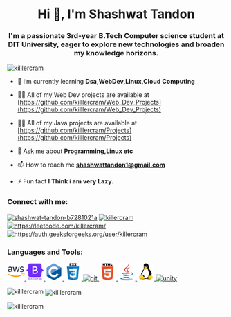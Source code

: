 <h1 align="center">Hi 👋, I'm Shashwat Tandon</h1>
<h3 align="center">I'm a passionate 3rd-year B.Tech Computer science student at DIT University, eager to explore new technologies and broaden my knowledge horizons.</h3>


<p align="left"> <a href="https://github.com/ryo-ma/github-profile-trophy"><img src="https://github-profile-trophy.vercel.app/?username=killlercram" alt="killlercram" /></a> </p>

- 🌱 I’m currently learning **Dsa,WebDev,Linux,Cloud Computing**

- 👨‍💻 All of my Web Dev projects are available at [https://github.com/killlercram/Web_Dev_Projects](https://github.com/killlercram/Web_Dev_Projects)

- 👨‍💻 All of my Java projects are available at [https://github.com/killlercram/Projects](https://github.com/killlercram/Projects)

- 💬 Ask me about **Programming,Linux etc**

- 📫 How to reach me **shashwattandon1@gmail.com**

- ⚡ Fun fact **I Think i am very Lazy.**

<h3 align="left">Connect with me:</h3>
<p align="left">
<a href="https://linkedin.com/in/shashwat-tandon-b7281021a" target="blank"><img align="center" src="https://raw.githubusercontent.com/rahuldkjain/github-profile-readme-generator/master/src/images/icons/Social/linked-in-alt.svg" alt="shashwat-tandon-b7281021a" height="30" width="40" /></a>
<a href="https://instagram.com/killercram" target="blank"><img align="center" src="https://raw.githubusercontent.com/rahuldkjain/github-profile-readme-generator/master/src/images/icons/Social/instagram.svg" alt="killercram" height="30" width="40" /></a>
<a href="https://www.leetcode.com/https://leetcode.com/killercram/" target="blank"><img align="center" src="https://raw.githubusercontent.com/rahuldkjain/github-profile-readme-generator/master/src/images/icons/Social/leet-code.svg" alt="https://leetcode.com/killercram/" height="30" width="40" /></a>
<a href="https://auth.geeksforgeeks.org/user/https://auth.geeksforgeeks.org/user/killercram" target="blank"><img align="center" src="https://raw.githubusercontent.com/rahuldkjain/github-profile-readme-generator/master/src/images/icons/Social/geeks-for-geeks.svg" alt="https://auth.geeksforgeeks.org/user/killercram" height="30" width="40" /></a>
</p>

<h3 align="left">Languages and Tools:</h3>
<p align="left"> <a href="https://aws.amazon.com" target="_blank" rel="noreferrer"> <img src="https://raw.githubusercontent.com/devicons/devicon/master/icons/amazonwebservices/amazonwebservices-original-wordmark.svg" alt="aws" width="40" height="40"/> </a> <a href="https://getbootstrap.com" target="_blank" rel="noreferrer"> <img src="https://raw.githubusercontent.com/devicons/devicon/master/icons/bootstrap/bootstrap-plain-wordmark.svg" alt="bootstrap" width="40" height="40"/> </a> <a href="https://www.cprogramming.com/" target="_blank" rel="noreferrer"> <img src="https://raw.githubusercontent.com/devicons/devicon/master/icons/c/c-original.svg" alt="c" width="40" height="40"/> </a> <a href="https://www.w3schools.com/css/" target="_blank" rel="noreferrer"> <img src="https://raw.githubusercontent.com/devicons/devicon/master/icons/css3/css3-original-wordmark.svg" alt="css3" width="40" height="40"/> </a> <a href="https://git-scm.com/" target="_blank" rel="noreferrer"> <img src="https://www.vectorlogo.zone/logos/git-scm/git-scm-icon.svg" alt="git" width="40" height="40"/> </a> <a href="https://www.w3.org/html/" target="_blank" rel="noreferrer"> <img src="https://raw.githubusercontent.com/devicons/devicon/master/icons/html5/html5-original-wordmark.svg" alt="html5" width="40" height="40"/> </a> <a href="https://www.java.com" target="_blank" rel="noreferrer"> <img src="https://raw.githubusercontent.com/devicons/devicon/master/icons/java/java-original.svg" alt="java" width="40" height="40"/> </a> <a href="https://www.linux.org/" target="_blank" rel="noreferrer"> <img src="https://raw.githubusercontent.com/devicons/devicon/master/icons/linux/linux-original.svg" alt="linux" width="40" height="40"/> </a> <a href="https://unity.com/" target="_blank" rel="noreferrer"> <img src="https://www.vectorlogo.zone/logos/unity3d/unity3d-icon.svg" alt="unity" width="40" height="40"/> </a> </p>

<p><img align="left" src="https://github-readme-stats.vercel.app/api/top-langs?username=killlercram&show_icons=true&locale=en&layout=compact" alt="killlercram" /></p>

<p>&nbsp;<img align="center" src="https://github-readme-stats.vercel.app/api?username=killlercram&show_icons=true&locale=en" alt="killlercram" /></p>

<p><img align="center" src="https://github-readme-streak-stats.herokuapp.com/?user=killlercram&" alt="killlercram" /></p>

 
 
